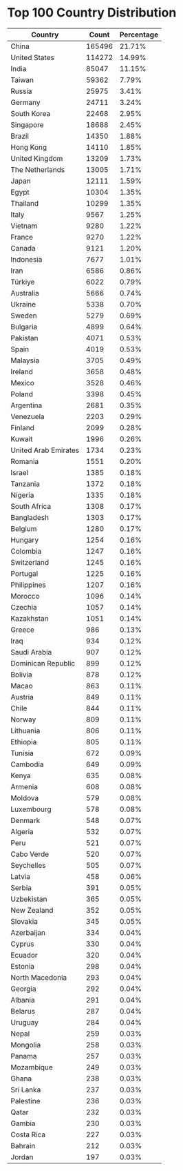 # Top 100 Country Distribution
| Country | Count | Percentage |
|----|----|----|
| China | 165496 | 21.71% |
| United States | 114272 | 14.99% |
| India | 85047 | 11.15% |
| Taiwan | 59362 | 7.79% |
| Russia | 25975 | 3.41% |
| Germany | 24711 | 3.24% |
| South Korea | 22468 | 2.95% |
| Singapore | 18688 | 2.45% |
| Brazil | 14350 | 1.88% |
| Hong Kong | 14110 | 1.85% |
| United Kingdom | 13209 | 1.73% |
| The Netherlands | 13005 | 1.71% |
| Japan | 12111 | 1.59% |
| Egypt | 10304 | 1.35% |
| Thailand | 10299 | 1.35% |
| Italy | 9567 | 1.25% |
| Vietnam | 9280 | 1.22% |
| France | 9270 | 1.22% |
| Canada | 9121 | 1.20% |
| Indonesia | 7677 | 1.01% |
| Iran | 6586 | 0.86% |
| Türkiye | 6022 | 0.79% |
| Australia | 5666 | 0.74% |
| Ukraine | 5338 | 0.70% |
| Sweden | 5279 | 0.69% |
| Bulgaria | 4899 | 0.64% |
| Pakistan | 4071 | 0.53% |
| Spain | 4019 | 0.53% |
| Malaysia | 3705 | 0.49% |
| Ireland | 3658 | 0.48% |
| Mexico | 3528 | 0.46% |
| Poland | 3398 | 0.45% |
| Argentina | 2681 | 0.35% |
| Venezuela | 2203 | 0.29% |
| Finland | 2099 | 0.28% |
| Kuwait | 1996 | 0.26% |
| United Arab Emirates | 1734 | 0.23% |
| Romania | 1551 | 0.20% |
| Israel | 1385 | 0.18% |
| Tanzania | 1372 | 0.18% |
| Nigeria | 1335 | 0.18% |
| South Africa | 1308 | 0.17% |
| Bangladesh | 1303 | 0.17% |
| Belgium | 1280 | 0.17% |
| Hungary | 1254 | 0.16% |
| Colombia | 1247 | 0.16% |
| Switzerland | 1245 | 0.16% |
| Portugal | 1225 | 0.16% |
| Philippines | 1207 | 0.16% |
| Morocco | 1096 | 0.14% |
| Czechia | 1057 | 0.14% |
| Kazakhstan | 1051 | 0.14% |
| Greece | 986 | 0.13% |
| Iraq | 934 | 0.12% |
| Saudi Arabia | 907 | 0.12% |
| Dominican Republic | 899 | 0.12% |
| Bolivia | 878 | 0.12% |
| Macao | 863 | 0.11% |
| Austria | 849 | 0.11% |
| Chile | 844 | 0.11% |
| Norway | 809 | 0.11% |
| Lithuania | 806 | 0.11% |
| Ethiopia | 805 | 0.11% |
| Tunisia | 672 | 0.09% |
| Cambodia | 649 | 0.09% |
| Kenya | 635 | 0.08% |
| Armenia | 608 | 0.08% |
| Moldova | 579 | 0.08% |
| Luxembourg | 578 | 0.08% |
| Denmark | 548 | 0.07% |
| Algeria | 532 | 0.07% |
| Peru | 521 | 0.07% |
| Cabo Verde | 520 | 0.07% |
| Seychelles | 505 | 0.07% |
| Latvia | 458 | 0.06% |
| Serbia | 391 | 0.05% |
| Uzbekistan | 365 | 0.05% |
| New Zealand | 352 | 0.05% |
| Slovakia | 345 | 0.05% |
| Azerbaijan | 334 | 0.04% |
| Cyprus | 330 | 0.04% |
| Ecuador | 320 | 0.04% |
| Estonia | 298 | 0.04% |
| North Macedonia | 293 | 0.04% |
| Georgia | 292 | 0.04% |
| Albania | 291 | 0.04% |
| Belarus | 287 | 0.04% |
| Uruguay | 284 | 0.04% |
| Nepal | 259 | 0.03% |
| Mongolia | 258 | 0.03% |
| Panama | 257 | 0.03% |
| Mozambique | 249 | 0.03% |
| Ghana | 238 | 0.03% |
| Sri Lanka | 237 | 0.03% |
| Palestine | 236 | 0.03% |
| Qatar | 232 | 0.03% |
| Gambia | 230 | 0.03% |
| Costa Rica | 227 | 0.03% |
| Bahrain | 212 | 0.03% |
| Jordan | 197 | 0.03% |
